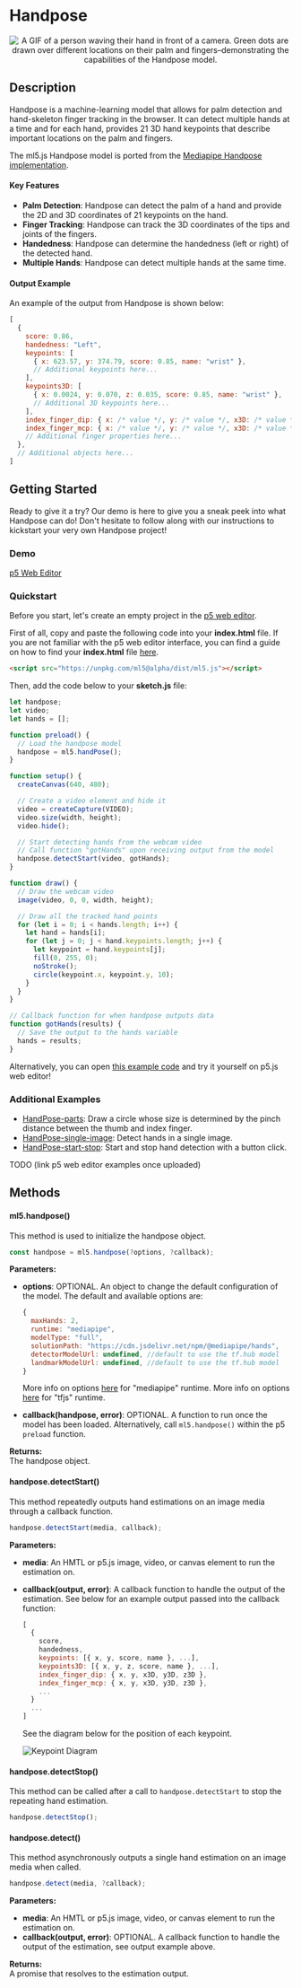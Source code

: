 # Handpose


<center>
    <img style="display:block; max-height:20rem" alt="A GIF of a person waving their hand in front of a camera. Green dots are drawn over different locations on their palm and fingers–demonstrating the capabilities of the Handpose model." src="_media/reference__header-handpose.gif">
</center>


## Description

Handpose is a machine-learning model that allows for palm detection and hand-skeleton finger tracking in the browser. It can detect multiple hands at a time and for each hand, provides 21 3D hand keypoints that describe important locations on the palm and fingers.

The ml5.js Handpose model is ported from the [Mediapipe Handpose implementation](https://github.com/google/mediapipe/blob/master/docs/solutions/hands.md).

#### Key Features
- **Palm Detection**: Handpose can detect the palm of a hand and provide the 2D and 3D coordinates of 21 keypoints on the hand.
- **Finger Tracking**: Handpose can track the 3D coordinates of the tips and joints of the fingers.
- **Handedness**: Handpose can determine the handedness (left or right) of the detected hand.
- **Multiple Hands**: Handpose can detect multiple hands at the same time.

#### Output Example
An example of the output from Handpose is shown below:

```javascript
[
  {
    score: 0.86,
    handedness: "Left",
    keypoints: [
      { x: 623.57, y: 374.79, score: 0.85, name: "wrist" },
      // Additional keypoints here...
    ],
    keypoints3D: [
      { x: 0.0024, y: 0.070, z: 0.035, score: 0.85, name: "wrist" },
      // Additional 3D keypoints here...
    ],
    index_finger_dip: { x: /* value */, y: /* value */, x3D: /* value */, y3D: /* value */, z3D: /* value */ },
    index_finger_mcp: { x: /* value */, y: /* value */, x3D: /* value */, y3D: /* value */, z3D: /* value */ },
    // Additional finger properties here...
  },
  // Additional objects here...
]

```

## Getting Started
Ready to give it a try? Our demo is here to give you a sneak peek into what Handpose can do! Don't hesitate to follow along with our instructions to kickstart your very own Handpose project!

### Demo
[p5 Web Editor](iframes/handpose-keypoints ':include :type=iframe width=100% height=550px')

### Quickstart
Before you start, let's create an empty project in the [p5 web editor](https://editor.p5js.org/).

First of all, copy and paste the following code into your **index.html** file. If you are not familiar with the p5 web editor interface, you can find a guide on how to find your **index.html** file [here](/?id=try-ml5js-online-1).

```html
<script src="https://unpkg.com/ml5@alpha/dist/ml5.js"></script>
```

Then, add the code below to your **sketch.js** file:

```js
let handpose;
let video;
let hands = [];

function preload() {
  // Load the handpose model
  handpose = ml5.handPose();
}

function setup() {
  createCanvas(640, 480);

  // Create a video element and hide it
  video = createCapture(VIDEO);
  video.size(width, height);
  video.hide();

  // Start detecting hands from the webcam video
  // Call function "gotHands" upon receiving output from the model
  handpose.detectStart(video, gotHands);
}

function draw() {
  // Draw the webcam video
  image(video, 0, 0, width, height);

  // Draw all the tracked hand points
  for (let i = 0; i < hands.length; i++) {
    let hand = hands[i];
    for (let j = 0; j < hand.keypoints.length; j++) {
      let keypoint = hand.keypoints[j];
      fill(0, 255, 0);
      noStroke();
      circle(keypoint.x, keypoint.y, 10);
    }
  }
}

// Callback function for when handpose outputs data
function gotHands(results) {
  // Save the output to the hands variable
  hands = results;
}
```

Alternatively, you can open [this example code](https://github.com/ml5js/ml5-next-gen/tree/main/examples/HandPose-keypoints) and try it yourself on p5.js web editor!

### Additional Examples
* [HandPose-parts](https://github.com/ml5js/ml5-next-gen/tree/main/examples/HandPose-parts): Draw a circle whose size is determined by the pinch distance between the thumb and index finger.
* [HandPose-single-image](https://github.com/ml5js/ml5-next-gen/tree/main/examples/HandPose-single-image): Detect hands in a single image.
* [HandPose-start-stop](https://github.com/ml5js/ml5-next-gen/tree/main/examples/HandPose-start-stop): Start and stop hand detection with a button click.

TODO (link p5 web editor examples once uploaded)

<!-- ### Tutorials

**PoseNet on The Coding Train**
<iframe width="560" height="315" src="https://www.youtube-nocookie.com/embed/OIo-DIOkNVg" frameborder="0" allow="accelerometer; autoplay; encrypted-media; gyroscope; picture-in-picture" allowfullscreen></iframe>

TODO (link new youtube video once uploaded) -->

## Methods

#### ml5.handpose()

This method is used to initialize the handpose object.

```javascript
const handpose = ml5.handpose(?options, ?callback);
```

**Parameters:**

- **options**: OPTIONAL. An object to change the default configuration of the model. The default and available options are:

  ```javascript
  {
    maxHands: 2,
    runtime: "mediapipe",
    modelType: "full",
    solutionPath: "https://cdn.jsdelivr.net/npm/@mediapipe/hands",
    detectorModelUrl: undefined, //default to use the tf.hub model
    landmarkModelUrl: undefined, //default to use the tf.hub model
  }
  ```

  More info on options [here](https://github.com/tensorflow/tfjs-models/tree/master/hand-pose-detection/src/mediapipe#create-a-detector) for "mediapipe" runtime.
  More info on options [here](https://github.com/tensorflow/tfjs-models/tree/master/hand-pose-detection/src/tfjs#create-a-detector) for "tfjs" runtime.

- **callback(handpose, error)**: OPTIONAL. A function to run once the model has been loaded. Alternatively, call `ml5.handpose()` within the p5 `preload` function.

**Returns:**  
The handpose object.

#### handpose.detectStart()

This method repeatedly outputs hand estimations on an image media through a callback function.

```javascript
handpose.detectStart(media, callback);
```

**Parameters:**

- **media**: An HMTL or p5.js image, video, or canvas element to run the estimation on.
- **callback(output, error)**: A callback function to handle the output of the estimation. See below for an example output passed into the callback function:

  ```javascript
  [
    {
      score,
      handedness,
      keypoints: [{ x, y, score, name }, ...],
      keypoints3D: [{ x, y, z, score, name }, ...],
      index_finger_dip: { x, y, x3D, y3D, z3D },
      index_finger_mcp: { x, y, x3D, y3D, z3D },
      ...
    }
    ...
  ]
  ```

  See the diagram below for the position of each keypoint.

  ![Keypoint Diagram](https://camo.githubusercontent.com/b0f077393b25552492ef5dd7cd9fd13f386e8bb480fa4ed94ce42ede812066a1/68747470733a2f2f6d65646961706970652e6465762f696d616765732f6d6f62696c652f68616e645f6c616e646d61726b732e706e67)

#### handpose.detectStop()

This method can be called after a call to `handpose.detectStart` to stop the repeating hand estimation.

```javascript
handpose.detectStop();
```

#### handpose.detect()

This method asynchronously outputs a single hand estimation on an image media when called.

```javascript
handpose.detect(media, ?callback);
```

**Parameters:**

- **media**: An HMTL or p5.js image, video, or canvas element to run the estimation on.
- **callback(output, error)**: OPTIONAL. A callback function to handle the output of the estimation, see output example above.

**Returns:**  
A promise that resolves to the estimation output.

<br>
